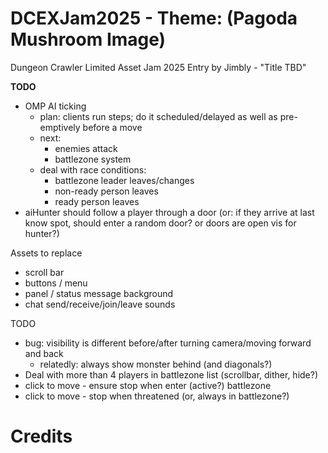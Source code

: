 DCEXJam2025 - Theme: (Pagoda Mushroom Image)
============================

Dungeon Crawler Limited Asset Jam 2025 Entry by Jimbly - "Title TBD"

**TODO**
* OMP AI ticking
  * plan: clients run steps; do it scheduled/delayed as well as pre-emptively before a move
  * next:
    * enemies attack
    * battlezone system
  * deal with race conditions:
    * battlezone leader leaves/changes
    * non-ready person leaves
    * ready person leaves
* aiHunter should follow a player through a door (or: if they arrive at last know spot, should enter a random door? or doors are open vis for hunter?)

Assets to replace
* scroll bar
* buttons / menu
* panel / status message background
* chat send/receive/join/leave sounds

TODO
* bug: visibility is different before/after turning camera/moving forward and back
  * relatedly: always show monster behind (and diagonals?)
* Deal with more than 4 players in battlezone list (scrollbar, dither, hide?)
* click to move - ensure stop when enter (active?) battlezone
* click to move - stop when threatened (or, always in battlezone?)

Credits
=======

